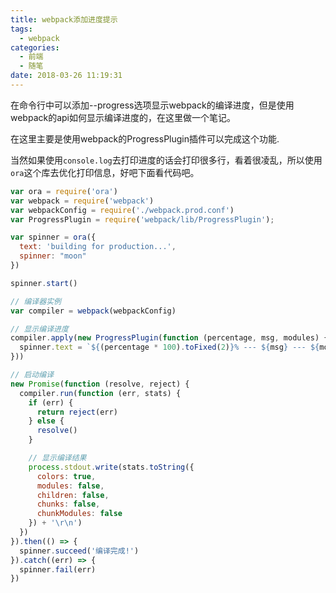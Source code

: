 ```yaml
---
title: webpack添加进度提示
tags:
  - webpack
categories:
  - 前端
  - 随笔
date: 2018-03-26 11:19:31
---
```


在命令行中可以添加--progress选项显示webpack的编译进度，但是使用webpack的api如何显示编译进度的，在这里做一个笔记。

在这里主要是使用webpack的ProgressPlugin插件可以完成这个功能.

当然如果使用`console.log`去打印进度的话会打印很多行，看着很凌乱，所以使用`ora`这个库去优化打印信息，好吧下面看代码吧。

``` javascript
var ora = require('ora')
var webpack = require('webpack')
var webpackConfig = require('./webpack.prod.conf')
var ProgressPlugin = require('webpack/lib/ProgressPlugin');

var spinner = ora({
  text: 'building for production...',
  spinner: "moon"
})

spinner.start()

// 编译器实例
var compiler = webpack(webpackConfig)

// 显示编译进度
compiler.apply(new ProgressPlugin(function (percentage, msg, modules) {
  spinner.text = `${(percentage * 100).toFixed(2)}% --- ${msg} --- ${modules}`
}))

// 启动编译
new Promise(function (resolve, reject) {
  compiler.run(function (err, stats) {
    if (err) {
      return reject(err)
    } else {
      resolve()
    }

    // 显示编译结果
    process.stdout.write(stats.toString({
      colors: true,
      modules: false,
      children: false,
      chunks: false,
      chunkModules: false
    }) + '\r\n')
  })
}).then(() => {
  spinner.succeed('编译完成!')
}).catch((err) => {
  spinner.fail(err)
})

```